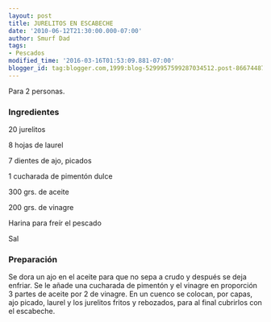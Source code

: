 ```yaml
---
layout: post
title: JURELITOS EN ESCABECHE
date: '2010-06-12T21:30:00.000-07:00'
author: Smurf Dad
tags:
- Pescados
modified_time: '2016-03-16T01:53:09.881-07:00'
blogger_id: tag:blogger.com,1999:blog-5299957599287034512.post-8667448750873234557
---
```


Para 2 personas.

<h3>Ingredientes</h3>

20 jurelitos

8 hojas de laurel

7 dientes de ajo, picados

1 cucharada de pimentón dulce

300 grs. de aceite

200 grs. de vinagre

Harina para freír el pescado

Sal

<h3>Preparación</h3>

Se dora un ajo en el aceite para que no sepa a crudo y después se deja enfriar. Se le añade una cucharada de pimentón y el vinagre en proporción 3 partes de aceite por 2 de vinagre. En un cuenco se colocan, por capas, ajo picado, laurel y los jurelitos fritos y rebozados, para al final cubrirlos con el escabeche.

